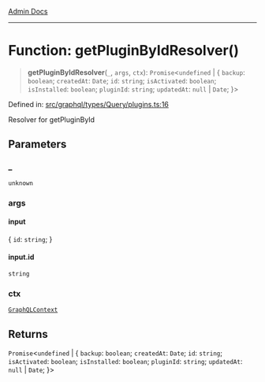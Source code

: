 [Admin Docs](/)

***

# Function: getPluginByIdResolver()

> **getPluginByIdResolver**(`_`, `args`, `ctx`): `Promise`\<`undefined` \| \{ `backup`: `boolean`; `createdAt`: `Date`; `id`: `string`; `isActivated`: `boolean`; `isInstalled`: `boolean`; `pluginId`: `string`; `updatedAt`: `null` \| `Date`; \}\>

Defined in: [src/graphql/types/Query/plugins.ts:16](https://github.com/Sourya07/talawa-api/blob/4e4298c85a0d2c28affa824f2aab7ec32b5f3ac5/src/graphql/types/Query/plugins.ts#L16)

Resolver for getPluginById

## Parameters

### \_

`unknown`

### args

#### input

\{ `id`: `string`; \}

#### input.id

`string`

### ctx

[`GraphQLContext`](../../../../context/type-aliases/GraphQLContext.md)

## Returns

`Promise`\<`undefined` \| \{ `backup`: `boolean`; `createdAt`: `Date`; `id`: `string`; `isActivated`: `boolean`; `isInstalled`: `boolean`; `pluginId`: `string`; `updatedAt`: `null` \| `Date`; \}\>
